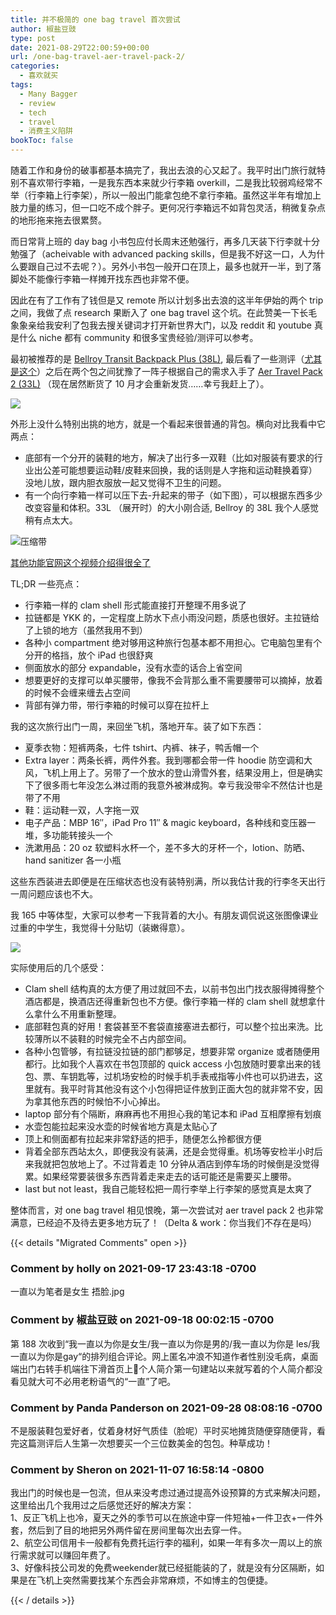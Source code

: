 ```yaml
---
title: 并不极简的 one bag travel 首次尝试
author: 椒盐豆豉
type: post
date: 2021-08-29T22:00:59+00:00
url: /one-bag-travel-aer-travel-pack-2/
categories:
  - 喜欢就买
tags:
  - Many Bagger
  - review
  - tech
  - travel
  - 消费主义陷阱
bookToc: false
---
```

随着工作和身份的破事都基本搞完了，我出去浪的心又起了。我平时出门旅行就特别不喜欢带行李箱，一是我东西本来就少行李箱 overkill，二是我比较弱鸡经常不举（行李箱上行李架），所以一般出门能拿包绝不拿行李箱。虽然这半年有增加上肢力量的练习，但一口吃不成个胖子。更何况行李箱远不如背包灵活，稍微复杂点的地形拖来拖去很累赘。

而日常背上班的 day bag 小书包应付长周末还勉强行，再多几天装下行李就十分勉强了（acheivable with advanced packing skills，但是我不好这一口，人为什么要跟自己过不去呢？）。另外小书包一般开口在顶上，最多也就开一半，到了落脚处不能像行李箱一样摊开找东西也非常不便。

因此在有了工作有了钱但是又 remote 所以计划多出去浪的这半年伊始的两个 trip 之间，我做了点 research 果断入了 one bag travel 这个坑。在此赞美一下长毛象象亲给我安利了包我去搜关键词才打开新世界大门，以及 reddit 和 youtube 真是什么 niche 都有 community 和很多宝贵经验/测评可以参考。

最初被推荐的是 [Bellroy Transit Backpack Plus (38L)](https://amzn.to/2WALJAY), 最后看了一些测评（[尤其是这个](https://youtu.be/_8Dzx-sgQjU)）之后在两个包之间犹豫了一阵子根据自己的需求入手了 [Aer Travel Pack 2 (33L)](https://www.aersf.com/travel-pack-2-gray?utm_source=blog.douchi.space) （现在居然断货了 10 月才会重新发货……幸亏我赶上了）。

![](https://douchi.sfo3.digitaloceanspaces.com/blog-scw/2021/08/Screen-Shot-2021-08-29-at-2.54.56-PM-940x1024.png)

外形上没什么特别出挑的地方，就是一个看起来很普通的背包。横向对比我看中它两点：

- 底部有一个分开的装鞋的地方，解决了出行多一双鞋（比如对服装有要求的行业出公差可能想要运动鞋/皮鞋来回换，我的话则是人字拖和运动鞋换着穿）没地儿放，跟内胆衣服放一起又觉得不卫生的问题。
- 有一个向行李箱一样可以压下去-升起来的带子（如下图），可以根据东西多少改变容量和体积。33L （展开时）的大小刚合适, Bellroy 的 38L 我个人感觉稍有点太大。

![压缩带](https://images.squarespace-cdn.com/content/v1/5362a66ee4b05f0813543305/1533258160331-QW3ZOX20COCBTZLYC3RW/22007_tp2_gray_compression.JPG?format=1000w)

[其他功能官网这个视频介绍得很全了](https://youtu.be/mzrvJX-O5DY)

TL;DR 一些亮点：

- 行李箱一样的 clam shell 形式能直接打开整理不用多说了
- 拉链都是 YKK 的，一定程度上防水下点小雨没问题，质感也很好。主拉链给了上锁的地方（虽然我用不到）
- 各种小 compartment 绝对够用这种旅行包基本都不用担心。它电脑包里有个分开的格挡，放个 iPad 也很舒爽
- 侧面放水的部分 expandable，没有水壶的话合上省空间
- 想要更好的支撑可以单买腰带，像我不会背那么重不需要腰带可以摘掉，放着的时候不会缠来缠去占空间
- 背部有弹力带，带行李箱的时候可以穿在拉杆上

我的这次旅行出门一周，来回坐飞机，落地开车。装了如下东西：

- 夏季衣物：短裤两条，七件 tshirt、内裤、袜子，鸭舌帽一个
- Extra layer：两条长裤，两件外套。我到哪都会带一件 hoodie 防空调和大风，飞机上用上了。另带了一个放水的登山滑雪外套，结果没用上，但是确实下了很多雨七年没怎么淋过雨的我意外被淋成狗。幸亏我没带伞不然估计也是带了不用
- 鞋：运动鞋一双，人字拖一双
- 电子产品：MBP 16″，iPad Pro 11″ & magic keyboard，各种线和变压器一堆，多功能转接头一个
- 洗漱用品：20 oz 软塑料水杯一个，差不多大的牙杯一个，lotion、防晒、hand sanitizer 各一小瓶

这些东西装进去即便是在压缩状态也没有装特别满，所以我估计我的行李冬天出行一周问题应该也不大。

我 165 中等体型，大家可以参考一下我背着的大小。有朋友调侃说这张图像课业过重的中学生，我觉得十分贴切（装嫩得意）。

![](https://douchi.sfo3.digitaloceanspaces.com/blog-scw/2021/08/20210811_100658-scaled-e1630273525874-768x1024.jpeg)

实际使用后的几个感受：

- Clam shell 结构真的太方便了用过就回不去，以前书包出门找衣服得摊得整个酒店都是，换酒店还得重新包也不方便。像行李箱一样的 clam shell 就想拿什么拿什么不用重新整理。
- 底部鞋包真的好用！套袋甚至不套袋直接塞进去都行，可以整个拉出来洗。比较薄所以不装鞋的时候完全不占内部空间。
- 各种小包管够，有拉链没拉链的部门都够足，想要非常 organize 或者随便用都行。比如我个人喜欢在书包顶部的 quick access 小包放随时要拿出来的钱包、票、车钥匙等，过机场安检的时候手机手表戒指等小件也可以扔进去，这里就有。我平时背其他没有这个小包得把证件放到正面大包的就非常不安，因为拿其他东西的时候怕不小心掉出。
- laptop 部分有个隔断，麻麻再也不用担心我的笔记本和 iPad 互相摩擦有划痕
- 水壶包能拉起来没水壶的时候省地方真是太贴心了
- 顶上和侧面都有拉起来非常舒适的把手，随便怎么拎都很方便
- 背着全部东西站太久，即便我没有装满，还是会觉得重。机场等安检半小时后来我就把包放地上了。不过背着走 10 分钟从酒店到停车场的时候倒是没觉得累。如果经常要装很多东西背着走来走去的话可能还是需要买上腰带。
- last but not least，我自己能轻松把一周行李举上行李架的感觉真是太爽了

整体而言，对 one bag travel 相见恨晚，第一次尝试对 aer travel pack 2 也非常满意，已经迫不及待去更多地方玩了！（Delta & work：你当我们不存在是吗）



{{< details "Migrated Comments" open >}}

### Comment by holly on 2021-09-17 23:43:18 -0700
一直以为笔者是女生 捂脸.jpg

### Comment by 椒盐豆豉 on 2021-09-18 00:02:15 -0700
第 188 次收到“我一直以为你是女生/我一直以为你是男的/我一直以为你是 les/我一直以为你是gay“的排列组合评论。网上匿名冲浪不知道作者性别没毛病，桌面端出门右转手机端往下滑首页上个人简介第一句建站以来就写着的个人简介都没看见就大可不必用老粉语气的“一直”了吧。

### Comment by Panda Panderson on 2021-09-28 08:08:16 -0700
不是服装鞋包爱好者，仗着身材好气质佳（脸呢）平时买地摊货随便穿随便背，看完这篇测评后人生第一次想要买一个三位数美金的包包。种草成功！

### Comment by Sheron on 2021-11-07 16:58:14 -0800
我出门的时候也是一包流，但从来没考虑过通过提高外设预算的方式来解决问题，这里给出几个我用过之后感觉还好的解决方案：  
1、反正飞机上也冷，夏天之外的季节可以在旅途中穿一件短袖+一件卫衣+一件外套，然后到了目的地把另外两件留在房间里每次出去穿一件。  
2、航空公司信用卡一般都有免费托运行李的福利，如果一年有多次一周以上的旅行需求就可以赚回年费了。  
3、好像科技公司发的免费weekender就已经挺能装的了，就是没有分区隔断，如果是在飞机上突然需要找某个东西会非常麻烦，不如博主的包便捷。

{{< / details >}}